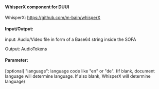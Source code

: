 #### WhisperX component for DUUI

WhisperX: https://github.com/m-bain/whisperX

#### Input/Output:

input: Audio/Video file in form of a Base64 string inside the SOFA

Output: AudioTokens

#### Parameter:

[optional] "language": language code like "en" or "de". (If blank, document language will determine language. If also blank, WhisperX will determine language)
